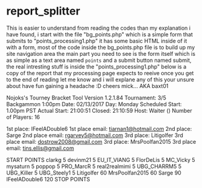 # report_splitter

This is easier to understand from reading the codes than my explanation i have found,
i start with the file "bg_points.php" which is a simple form that submits to "points_processing1.php" it has some basic HTML inside of it with a form,
most of the code inside the bg_points.php file is to build up my site navigation area the main part you need to see is the form itself which is as simple as a text area named `points` and a submit button named submit,
the real intresting stuff is inside the "points_processing1.php" 
below is a copy of the report that my processing page expects to reeive once you get to the end of reading let me know and i will explane any of this your unsure about have fun gaining a headache :D
                                                                                         cheers mick... AKA baxt01

Nojoks's Tourney Bracket Tool Version 1.2.1.84
Tournament:  3/5 Backgammon 1:00pm
Date:  02/13/2017
Day:  Monday
Scheduled Start:  1.00pm PST
Actual Start:  21:00:51
Closed:  21:10:59
Host:  Waiter ()
Number of Players:  16

1st place:  IFeelADouble6
1st place email:   tiarnan1@hotmail.com
2nd place:  Sarge
2nd place email:  rgarvey5@hotmail.com
3rd place:  Litigolfer
3rd place email:  dostrow2008@gmail.com
3rd place:  MrsPoolfan2015
3rd place email:  tins.ellis@gmail.com

START POINTS
clarkg 5
devinm21 5
EU_IT_VIANG 5
FlorDeLis 5
MC_Vicky 5
mysaturn 5
poppop 5
PRO_MarcR 5
real2realmimi 5
UBG_CHARRM5 5
UBG_Killer 5
UBG_Steely1 5
Litigolfer 60
MrsPoolfan2015 60
Sarge 90
IFeelADouble6 120
STOP POINTS
